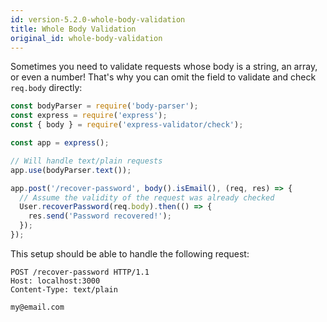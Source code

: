 ```yaml
---
id: version-5.2.0-whole-body-validation
title: Whole Body Validation
original_id: whole-body-validation
---
```


Sometimes you need to validate requests whose body is a string, an array, or even a number!
That's why you can omit the field to validate and check `req.body` directly:

```js
const bodyParser = require('body-parser');
const express = require('express');
const { body } = require('express-validator/check');

const app = express();

// Will handle text/plain requests
app.use(bodyParser.text());

app.post('/recover-password', body().isEmail(), (req, res) => {
  // Assume the validity of the request was already checked
  User.recoverPassword(req.body).then(() => {
    res.send('Password recovered!');
  });
});
```

This setup should be able to handle the following request:

```http
POST /recover-password HTTP/1.1
Host: localhost:3000
Content-Type: text/plain

my@email.com
```